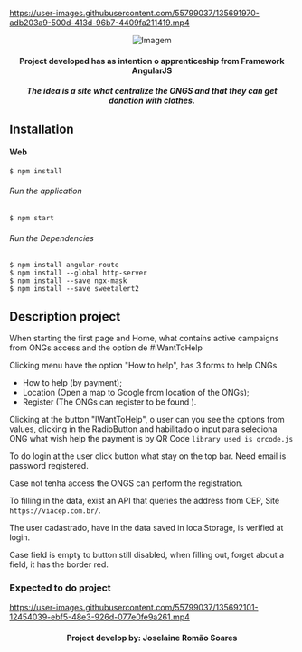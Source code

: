 

https://user-images.githubusercontent.com/55799037/135691970-adb203a9-500d-413d-96b7-4409fa211419.mp4


<p align="center">
  <img  src="https://github.com/joselainejrs/doacao_roupa_PDI/blob/main/web/app/assets/img/logoBar.png" alt="Imagem">
</p>

<h4 align="center">
Project developed has as intention o apprenticeship from Framework AngularJS
</h4>

<h5 align="center">
 The idea is a site what centralize the ONGS and that they can get donation with clothes.
</h5>

## Installation

#### Web
```
$ npm install
```

######  Run the application
```
$ npm start
```
######  Run the Dependencies 
```
$ npm install angular-route
$ npm install --global http-server
$ npm install --save ngx-mask
$ npm install --save sweetalert2
```
## Description project

When starting the first page and Home, what contains active campaigns from ONGs access and the option de #IWantToHelp

Clicking menu have the option "How to help", has 3 forms to help ONGs
    
   - How to help (by payment);
   - Location (Open a map to Google from location of the ONGs);
   - Register (The ONGs can register to be found ).
   

Clicking at the button "IWantToHelp", o user can you see the options from values, clicking in the RadioButton and habilitado o input para seleciona ONG what wish help the payment is by QR Code `library used is qrcode.js`

To do login at the user click button what stay on the top bar. Need email is password registered.

Case not tenha access the ONGS can perform the registration. 

To filling in the data, exist an API that queries the address from CEP, Site `https://viacep.com.br/`.

The user cadastrado, have in the data saved in localStorage, is verified at login.

Case field is empty to button still disabled, when filling out, forget about a field, it has the border red.

### Expected to do project

https://user-images.githubusercontent.com/55799037/135692101-12454039-ebf5-48e3-926d-077e0fe9a261.mp4

<h4 align="center">
Project develop by: Joselaine Romão Soares
</h4>




